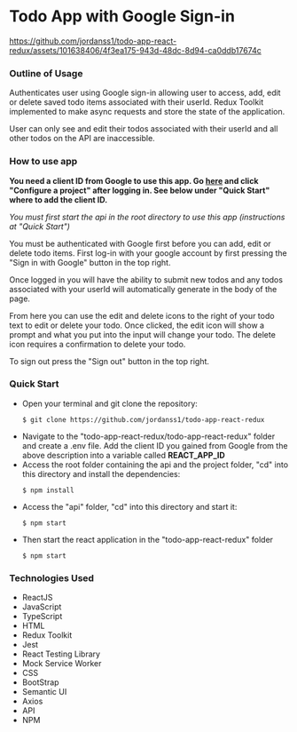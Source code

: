 <h1><b>Todo App with Google Sign-in</b></h1>



https://github.com/jordanss1/todo-app-react-redux/assets/101638406/4f3ea175-943d-48dc-8d94-ca0ddb17674c



<h3><b>Outline of Usage</b></h3>

Authenticates user using Google sign-in allowing user to access, add, edit or delete saved todo items associated with their userId. Redux Toolkit implemented to make async requests and store the state of the application.

User can only see and edit their todos associated with their userId and all other todos on the API are inaccessible.

<h3><b>How to use app</b></h3>

<b>You need a client ID from Google to use this app. Go <a href="https://developers.google.com/identity/oauth2/web/guides/get-google-api-clientid">here</a> and click "Configure a project" after logging in. See below under "Quick Start" where to add the client ID.</b>

<i>You must first start the api in the root directory to use this app (instructions at "Quick Start") </i>

You must be authenticated with Google first before you can add, edit or delete todo items. First log-in with your google account by first pressing the "Sign in with Google" button in the top right.

Once logged in you will have the ability to submit new todos and any todos associated with your userId will automatically generate in the body of the page.

From here you can use the edit and delete icons to the right of your todo text to edit or delete your todo. Once clicked, the edit icon will show a prompt and what you put into the input will change your todo. The delete icon requires a confirmation to delete your todo.

To sign out press the "Sign out" button in the top right.

<h3><b>Quick Start</b></h3>

<ul>
<li>Open your terminal and git clone the repository:

    $ git clone https://github.com/jordanss1/todo-app-react-redux

</li>
    
<li>Navigate to the "todo-app-react-redux/todo-app-react-redux" folder and create a .env file. Add the client ID you gained from Google from the above description into a variable called <b>REACT_APP_ID</b></li>
    


<li> Access the root folder containing the api and the project folder, "cd" into this directory and install the dependencies:

    $ npm install

</li>

<li> Access the "api" folder, "cd" into this directory and start it:

    $ npm start

</li>

<li> Then start the react application in the "todo-app-react-redux" folder

    $ npm start

</li>
</ul>

<h3><b>Technologies Used</b></h3>
<ul>
<li>ReactJS</li>
<li>JavaScript</li>
<li>TypeScript</li>    
<li>HTML</li>
<li>Redux Toolkit</li>
<li>Jest</li>
<li>React Testing Library</li>
<li>Mock Service Worker</li>
<li>CSS</li>
<li>BootStrap</li>
<li>Semantic UI</li>
<li>Axios</li>
<li>API</li>
<li>NPM</li>
</ul>
